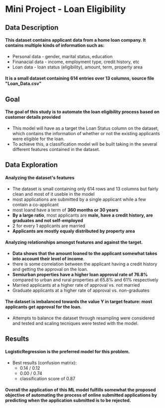 # Mini Project - Loan Eligibility

## Data Description
#### This dataset contains applicant data from a home loan company. It contains multiple kinds of information such as:
* Personal data - gender, marital status, education
* Finanacial data - income, employment type, credit history, etc
* Loan data - loan status (eligibility), amount, term, property area
#### It is a small dataset containing 614 entries over 13 columns, source file "Loan_Data.csv"

## Goal
#### The goal of this study is to automate the loan eligibility process based on customer details provided
* This model will have as a target the Loan Status column on the dataset, which contains the information of whether or not the existing applicants were eligible for the loan.
* To achieve this, a classification model will be built taking in the several different features contained in the dataset.



## Data Exploration
#### Analyzing the dataset's features
* The dataset is small containing only 614 rows and 13 columns but fairly clean and most of it useble in the model
* most applications are submitted by a single applicant while a few contain a co-applicant
* most loand have a term of **360 months or 30 years**
* **By a large ratio**, most applicants are **male, have a credit history, are graduates and not self-employed**
* 2 for every 1 applicants are married
* **Applicants are mostly equaly distributed by property area**


#### Analyzing relationships amongst features and against the target.
* **Data shows that the amount loaned to the applicant somewhat takes into account their level of income**.
* there is some correlation between the applicant having a credit history and getting the approval on the loan.
* **Semiurban properties have a higher loan approval rate of 76.8%** compared to urban and rural properties at 65.8% and 61% respectively
* Married applicants at a higher rate of approval vs. not married
* Graduate applicants at a higher rate of approval vs. non-graduates

#### The dataset is imbalanced towards the value Y in target feature: most applicants get approval for the loan.
* Attempts to balance the dataset through resampling were considered and tested and scaling tecniques were tested with the model.

## Results
#### LogisticRegression is the preferred model for this problem.
* Best results (confusion matrix):
    * 0.14 / 0.12
    * 0.00 / 0.74
    * classification score of 0.87
#### Overall the application of this ML model fulfills somewhat the proposed objective of automating the process of online submitted applications by predicting when the application submitted is to be rejected.